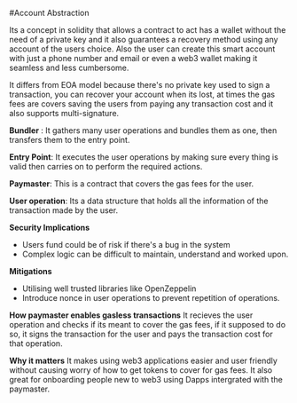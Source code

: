 #Account Abstraction

Its a concept in solidity that allows a contract to act has a wallet without the need of a private key and it also guarantees a recovery method using any account of the users choice. Also the user can create this smart account with just a phone number and email or even a web3 wallet making it seamless and less cumbersome.

It differs from EOA model because there's no private key used to sign a transaction, you can recover your account when its lost, at times the gas fees are covers saving the users from paying any transaction cost and it also supports multi-signature.

**Bundler** : It gathers many user operations and bundles them as one, then transfers them to the entry point.

**Entry Point**: It executes the user operations by making sure every thing is valid then carries on to perform the required actions.

**Paymaster**: This is a contract that covers the gas fees for the user.

**User operation**: Its a data structure that holds all the information of the transaction made by the user.

**Security Implications**
- Users fund could be of risk if there's a bug in the system
- Complex logic can be difficult to maintain, understand and worked upon.

**Mitigations**
- Utilising well trusted libraries like OpenZeppelin
- Introduce nonce in user operations to prevent repetition of operations.

**How paymaster enables gasless transactions**
It recieves the user operation and checks if its meant to cover the gas fees, if it supposed to do so, it signs the transaction for the user and pays the transaction cost for that operation.

**Why it matters**
It makes using web3 applications easier and user friendly without causing worry of how to get tokens to cover for gas fees. It also great for onboarding people new to web3 using Dapps intergrated with the paymaster.

